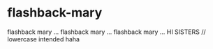 # flashback-mary
flashback mary ... flashback mary ... flashback mary ... HI SISTERS // lowercase intended haha
